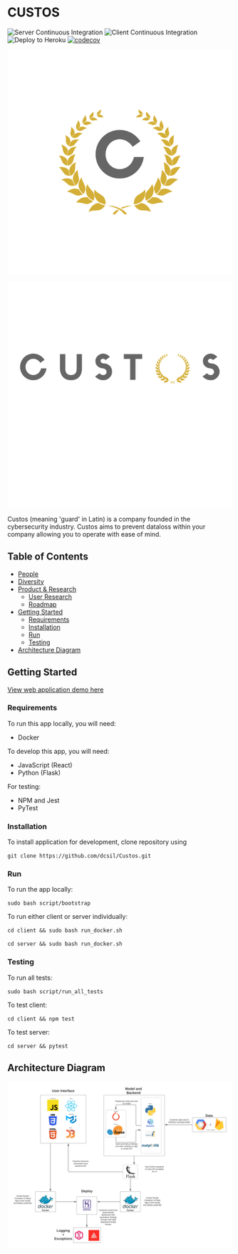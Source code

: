 # CUSTOS
![Server Continuous Integration](https://github.com/dcsil/Custos/workflows/Server%20Continuous%20Integration/badge.svg)
![Client Continuous Integration](https://github.com/dcsil/Custos/workflows/Client%20Continuous%20Integration/badge.svg)
![Deploy to Heroku](https://github.com/dcsil/Custos/workflows/Deploy%20to%20Heroku/badge.svg)
[![codecov](https://codecov.io/gh/dcsil/Custos/branch/master/graph/badge.svg?token=D2E7LSBKN2)](https://codecov.io/gh/dcsil/Custos)

![Team Logo](./logo.png)

![Alternate Logo](./logo-2.png)

Custos (meaning 'guard' in Latin) is a company founded in the cybersecurity industry. Custos aims to prevent dataloss within your company allowing you to operate with ease of mind.

Table of Contents
---

- [People](./team/)
- [Diversity](./team/diversity.md)
- [Product & Research](./product_research/)
    - [User Research](./product_research/user-research.md)
    - [Roadmap](./product_research/roadmap.md)
- [Getting Started](#getting-started)
    - [Requirements](#requirements)
    - [Installation](#installation)
    - [Run](#run)
    - [Testing](#testing)
- [Architecture Diagram](#architecture-diagram)


## Getting Started

[View web application demo here](https://custos-client.herokuapp.com/)

### Requirements
To run this app locally, you will need:

* Docker

To develop this app, you will need:
* JavaScript (React)
* Python (Flask)

For testing:
* NPM and Jest
* PyTest

### Installation

To install application for development, clone repository using

```
git clone https://github.com/dcsil/Custos.git
```

### Run 

To run the app locally:
```
sudo bash script/bootstrap
```

To run either client or server individually:
```
cd client && sudo bash run_docker.sh
```
```
cd server && sudo bash run_docker.sh
```

### Testing

To run all tests:
```
sudo bash script/run_all_tests
```

 To test client:
 ```
 cd client && npm test
 ```

 To test server:

 ```
 cd server && pytest
 ```


## Architecture Diagram

![Architecture](./architecture-diagram.png)
